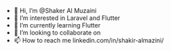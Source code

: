 - 👋 Hi, I’m @Shaker Al Muzaini
- 👀 I’m interested in Laravel and Flutter
- 🌱 I’m currently learning  Flutter
- 💞️ I’m looking to collaborate on
- 📫 How to reach me linkedin.com/in/shakir-almazini/

<!---
1shaker/1shaker is a ✨ special ✨ repository because its `README.md` (this file) appears on your GitHub profile.
You can click the Preview link to take a look at your changes.
--->

